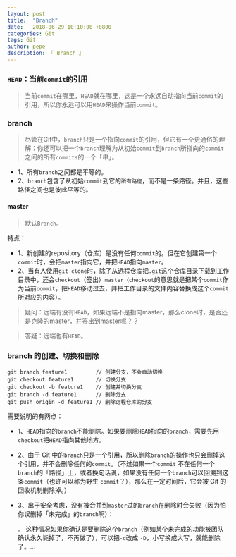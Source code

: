 ```yaml
---
layout: post
title:  "Branch"
date:   2018-06-29 10:10:00 +0800
categories: Git
tags: Git
author: pepe
description: 『 Branch 』
---
```


### **`HEAD`：当前`commit`的引用**

> 当前`commit`在哪里，`HEAD`就在哪里，这是一个永远自动指向当前`commit`的引用，所以你永远可以用`HEAD`来操作当前`commit`。

### **branch**

> 尽管在Git中，`branch`只是一个指向`commit`的引用，但它有一个更通俗的理解：你还可以把一个`branch`理解为从初始`commit`到`branch`所指向的`commit`之间的所有`commits`的一个「串」。

* 1、所有`branch`之间都是平等的。
* 2、`branch`包含了从初始`commit`到它的`所有路径`，而不是一条路径。并且，这些路径之间也是彼此平等的。

#### master

> 默认`Branch`。

特点：

* 1、新创建的repository（仓库）是没有任何`commit`的。但在它创建第一个`commit`时，会把`master`指向它，并把`HEAD`指向`master`。
* 2、当有人使用`git clone`时，除了从远程仓库把`.git`这个仓库目录下载到工作目录中，还会`checkout`（签出）`master（checkout`的意思就是把某个`commit`作为当前`commit`，把`HEAD`移动过去，并把工作目录的文件内容替换成这个`commit`所对应的内容）。

> 疑问：远端有没有`HEAD`，如果远端不是指向master，那么clone时，是否还是克隆的master，并签出到master呢？？

> 答疑：远端也有`HEAD`。

### **branch 的创建、切换和删除**
```
git branch feature1         // 创建分支，不会自动切换
git checkout feature1       // 切换分支
git checkout -b feature1    // 创建并切换分支
git branch -d feature1      // 删除分支
git push origin -d feature1 // 删除远程仓库的分支
```

需要说明的有两点：

* 1、`HEAD`指向的`branch`不能删除。如果要删除`HEAD`指向的`branch`，需要先用`checkout`把`HEAD`指向其他地方。

* 2、由于 Git 中的`branch`只是一个引用，所以删除`branch`的操作也只会删掉这个引用，并不会删除任何的`commit`。（不过如果一个`commit` 不在任何一个`branch`的「路径」上，或者换句话说，如果没有任何一个`branch`可以回溯到这条`commit`（也许可以称为野生 `commit`？），那么在一定时间后，它会被 Git 的回收机制删除掉。）

* 3、出于安全考虑，没有被合并到`master`过的`branch`在删除时会失败（因为怕你误删掉「未完成」的`branch`啊）：

    。 这种情况如果你确认是要删除这个`branch`（例如某个未完成的功能被团队确认永久毙掉了，不再做了），可以把`-d`改成 `-D`，小写换成大写，就能删除了。...
























